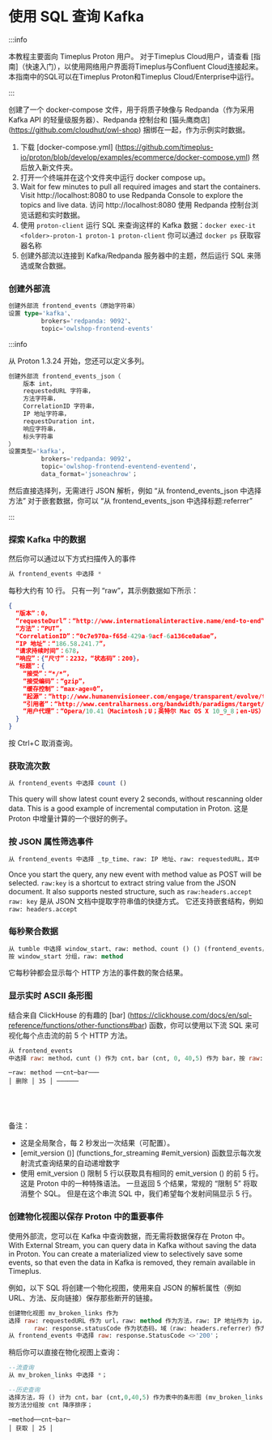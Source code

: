 # 使用 SQL 查询 Kafka

:::info

本教程主要面向 Timeplus Proton 用户。 对于Timeplus Cloud用户，请查看 [指南]（快速入门），以使用网络用户界面将Timeplus与Confluent Cloud连接起来。 本指南中的SQL可以在Timeplus Proton和Timeplus Cloud/Enterprise中运行。

:::

创建了一个 docker-compose 文件，用于将质子映像与 Redpanda（作为采用 Kafka API 的轻量级服务器）、Redpanda 控制台和 [猫头鹰商店] (https://github.com/cloudhut/owl-shop) 捆绑在一起，作为示例实时数据。

1. 下载 [docker-compose.yml] (https://github.com/timeplus-io/proton/blob/develop/examples/ecommerce/docker-compose.yml) 然后放入新文件夹。
2. 打开一个终端并在这个文件夹中运行 docker compose up。
3. Wait for few minutes to pull all required images and start the containers. Visit http://localhost:8080 to use Redpanda Console to explore the topics and live data. 访问 http://localhost:8080 使用 Redpanda 控制台浏览话题和实时数据。
4. 使用 `proton-client` 运行 SQL 来查询这样的 Kafka 数据：`docker exec-it <folder>-proton-1 proton-1 proton-client` 你可以通过 `docker ps` 获取容器名称
5. 创建外部流以连接到 Kafka/Redpanda 服务器中的主题，然后运行 SQL 来筛选或聚合数据。

### 创建外部流

```sql
创建外部流 frontend_events（原始字符串）
设置 type='kafka'、
         brokers='redpanda: 9092'、
         topic='owlshop-frontend-events'
```

:::info

从 Proton 1.3.24 开始，您还可以定义多列。

```sql
创建外部流 frontend_events_json（
	版本 int，
	requestedURL 字符串，
	方法字符串，
	CorrelationID 字符串，
	IP 地址字符串，
	requestDuration int，
	响应字符串，
	标头字符串
）
设置类型='kafka'，
         brokers='redpanda: 9092'，
         topic='owlshop-frontend-eventend-eventend'，
         data_format='jsoneachrow'；
```

然后直接选择列，无需进行 JSON 解析，例如 “从 frontend_events_json 中选择方法” 对于嵌套数据，你可以 “从 frontend_events_json 中选择标题:referrer”

:::

### 探索 Kafka 中的数据

然后你可以通过以下方式扫描传入的事件

```sql
从 frontend_events 中选择 *
```

每秒大约有 10 行。 只有一列 “raw”，其示例数据如下所示：

```json
{
  “版本”：0，
  “requesteDurl”：“http://www.internationalinteractive.name/end-to-end”，
  “方法”：“PUT”，
  “CorrelationID”：“0c7e970a-f65d-429a-9acf-6a136ce0a6ae”，
  “IP 地址”：“186.58.241.7”，
  “请求持续时间”：678，
  “响应”：{“尺寸”：2232，“状态码”：200}，
  ”标题”：{
    “接受”：“*/*”，
    “接受编码”：“gzip”，
    “缓存控制”：“max-age=0”，
    “起源”：“http://www.humanenvisioneer.com/engage/transparent/evolve/target”，
    “引用者”：“http://www.centralharness.org/bandwidth/paradigms/target/whiteboard”，
    “用户代理”：“Opera/10.41（Macintosh；U；英特尔 Mac OS X 10_9_8；en-US）Prestos /2.10.292 版本/13.00”
  }
}
```

按 Ctrl+C 取消查询。

### 获取流次数

```sql
从 frontend_events 中选择 count ()
```

This query will show latest count every 2 seconds, without rescanning older data. This is a good example of incremental computation in Proton. 这是 Proton 中增量计算的一个很好的例子。

### 按 JSON 属性筛选事件

```sql
从 frontend_events 中选择 _tp_time、raw: IP 地址、raw: requestedURL，其中 raw: method='post'
```

Once you start the query, any new event with method value as POST will be selected. <code>raw:key</code> is a shortcut to extract string value from the JSON document. It also supports nested structure, such as <code>raw:headers.accept</code> `raw: key` 是从 JSON 文档中提取字符串值的快捷方式。 它还支持嵌套结构，例如 `raw: headers.accept`

### 每秒聚合数据

```sql
从 tumble 中选择 window_start、raw: method、count () () (frontend_events，now () ,1s)
按 window_start 分组，raw: method
```

它每秒钟都会显示每个 HTTP 方法的事件数的聚合结果。

### 显示实时 ASCII 条形图

结合来自 ClickHouse 的有趣的 [bar] (https://clickhouse.com/docs/en/sql-reference/functions/other-functions#bar) 函数，你可以使用以下流 SQL 来可视化每个点击流的前 5 个 HTTP 方法。

```sql
从 frontend_events
中选择 raw: method，cunt () 作为 cnt，bar (cnt, 0, 40,5) 作为 bar，按 raw: method 分组按 cnt desc limit 5 by emit_version ()
```

```
─raw: method ──cnt─bar───
│ 删除 │ 35 │ ──────





```

备注：

- 这是全局聚合，每 2 秒发出一次结果（可配置）。
- [emit_version ()] (functions_for_streaming #emit_version) 函数显示每次发射流式查询结果的自动递增数字
- 使用 emit_version () 限制 5 行以获取具有相同的 emit_version () 的前 5 行。 这是 Proton 中的一种特殊语法。 一旦返回 5 个结果，常规的 “限制 5” 将取消整个 SQL。 但是在这个串流 SQL 中，我们希望每个发射间隔显示 5 行。

### 创建物化视图以保存 Proton 中的重要事件

使用外部流，您可以在 Kafka 中查询数据，而无需将数据保存在 Proton 中。 With External Stream, you can query data in Kafka without saving the data in Proton. You can create a materialized view to selectively save some events, so that even the data in Kafka is removed, they remain available in Timeplus.

例如，以下 SQL 将创建一个物化视图，使用来自 JSON 的解析属性（例如 URL、方法、反向链接）保存那些断开的链接。

```sql
创建物化视图 mv_broken_links 作为
选择 raw: requestedURL 作为 url，raw: method 作为方法，raw: IP 地址作为 ip，
       raw: response.statusCode 作为状态码，域（raw: headers.referrer）作为引用
从 frontend_events 中选择 raw: response.StatusCode <>'200'；
```

稍后你可以直接在物化视图上查询：

```sql
--流查询
从 mv_broken_links 中选择 *；

--历史查询
选择方法，将 () 计为 cnt，bar (cnt,0,40,5) 作为表中的条形图 (mv_broken_links)
按方法分组按 cnt 降序排序；
```

```
─method──cnt─bar─
│ 获取 │ 25 │






```

